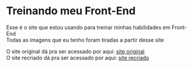 # Treinando meu Front-End 

Esse é o site que estou usando para treinar minhas habilidades em Front-End   
Todas as imagens que eu tenho foram tiradas a partir desse site

O site original dá pra ser acessado por aqui: [site original](https://braindrop.app/?ref=onepagelove)  
O site recriado dá pra ser acessado por aqui: [site recriado](https://mrcode-man.github.io/FrontEnd_treino/)
